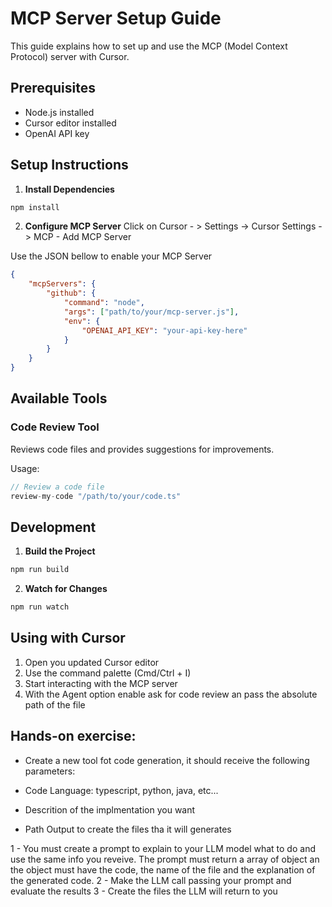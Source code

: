 # MCP Server Setup Guide

This guide explains how to set up and use the MCP (Model Context Protocol) server with Cursor.

## Prerequisites

- Node.js installed
- Cursor editor installed
- OpenAI API key

## Setup Instructions

1. **Install Dependencies**
```bash
npm install 
```

2. **Configure MCP Server**
Click on Cursor - > Settings -> Cursor Settings -> MCP - Add MCP Server

Use the JSON bellow to enable your MCP Server
```json
{
    "mcpServers": {
        "github": {
            "command": "node",
            "args": ["path/to/your/mcp-server.js"],
            "env": {
                "OPENAI_API_KEY": "your-api-key-here"
            }
        }
    }
}
```

## Available Tools

### Code Review Tool
Reviews code files and provides suggestions for improvements.

Usage:
```typescript
// Review a code file
review-my-code "/path/to/your/code.ts"
```

## Development

1. **Build the Project**
```bash
npm run build
```

2. **Watch for Changes**
```bash
npm run watch
```

## Using with Cursor

1. Open you updated Cursor editor
2. Use the command palette (Cmd/Ctrl + I)
3. Start interacting with the MCP server
4. With the Agent option enable ask for code review an pass the absolute path of the file


## Hands-on exercise:

- Create a new tool fot code generation, it should receive the following parameters:

- Code Language: typescript, python, java, etc...
- Descrition of the implmentation you want
- Path Output to create the files tha it will generates


1 - You must create a prompt to explain to your LLM model what to do and use the same info you reveive. The prompt must return a array of object an the object must have the code, the name of the file and the explanation of the generated code. 
2 - Make the LLM call passing your prompt and evaluate the results
3 - Create the files the LLM will return to you


